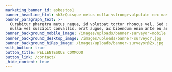 ```yaml
---
marketing_banner_id: asbestos1
banner_headline_html: <h3>Quisque metus nulla <strong>vulputate nec massa sed.</strong></h3>
banner_paragraph_text: >-
  Curabitur pharetra metus neque, id volutpat tortor rhoncus vel. Sed sagittis,
  nulla vel suscipit convallis, erat augue, ac bibendum enim ante eu arcu.
banner_background_mobile_image: /images/uploads/banner-surveyor-mobile.jpg
banner_background_desktop_image: /images/uploads/banner-surveyor.jpg
banner_background_hiRes_image: /images/uploads/banner-surveyor@2x.jpg
with_button: true
button_title: PELLENTESQUE COMMODO
button_link: /contact/
_hide_content: true
---
```

